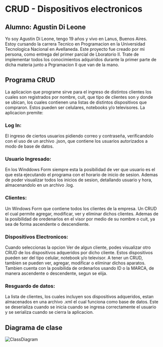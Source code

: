 # CRUD - Dispositivos electronicos
## Alumno: Agustin Di Leone
Yo soy Agustin Di Leone, tengo 19 años y vivo en Lanus, Buenos Aires. Estoy cursando la carrera Tecnico en Programacion en la Universidad Tecnologica Nacional en Avellaneda.
Este proyecto fue creado por mi persona, como entrega del primer parcial de Lboratorio II. Trate de implementar todos los conocimientos adquiridos durante la primer parte de 
dicha materia junto a Prgramacion II que van de la mano.
## Programa CRUD
La aplicacion que programe sirve para el ingreso de distintos clientes los cuales son registrados por nombre, cuit, que tipo de clientes son y donde se ubican, los cuales
contienen una listas de distintos dispositivos que compraron. Estos pueden ser celulares, notebooks y/o televisores. 
La aplicacion premite:
### Log In:
El ingreso de ciertos usuarios pidiendo correo y contraseña, verificandolo con el uso de un archivo .json, que contiene los usuarios autorizados a modo de base de datos. 
### Usuario Ingresado:
En los Winddows Form siempre esta la posibilidad de ver que usuario es el que esta ejecutando el programa con el horario de inicio de sesion. Ademas de poder visualizar
todos los inicios de sesion, detallando usuario y hora, almacenandolo en un archivo .log.
### Clientes:
Un Windows Form que contiene todos los clientes de la empresa. Un CRUD el cual permite agregar, modificar, ver y eliminar dichos clientes. Ademas de la posibilidad de oredenarlos
en el visor por medio de su nombre o cuit, ya sea de forma ascendente o descendiente.
### Dispositivos Electronicos:
Cuando seleccionas la opcion Ver de algun cliente, podes visualizar otro CRUD de los dispositivos adqueridos por dicho cliente. Estos dispositivos pueden ser del tipo celular, notebook
y/o televisor. A tener un CRUD, tambien se pueden ver, agregar, modificar o eliminar dichos aparatos. Tambien cuenta con la posibilida de ordenarlos usando ID o la MARCA, de manera 
ascendente o descendente, segun se elija.
### Resguardo de datos:
La lista de clientes, los cuales incluyen sos dispositivos adqueridos, estan almacenados en una archivo .xml el cual funciona como base de datos. Este se deserializa cuando se inicia
cuando se ingresa correctamente el usuario y se serializa cuando se cierra la aplicacion.
## Diagrama de clase
![ClassDiagram](https://github.com/AgustinDiLeone/DiLeone.Agustin.PrimerParcial/assets/123491937/94f88e1c-271f-4e7c-aded-86a648c4cddf)
